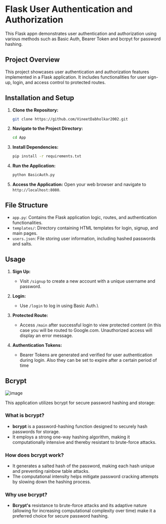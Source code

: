 # Flask User Authentication and Authorization

This Flask appn demonstrates user authentication and authorization using various methods such as Basic Auth, Bearer Token and bcrpyt for password hashing.

## Project Overview

This project showcases user authentication and authorization features implemented in a Flask application. It includes functionalities for user sign-up, login, and access control to protected routes.

## Installation and Setup

1. **Clone the Repository:**
   ```bash
   git clone https://github.com/VineetDabholkar2002.git
   ```
2. **Navigate to the Project Directory:**
   ```bash
   cd App
   ```
3. **Install Dependencies:**
   ```bash
   pip install -r requirements.txt
   ```
4. **Run the Application:**
   ```bash
   python BasicAuth.py
   ```
5. **Access the Application:**
   Open your web browser and navigate to `http://localhost:8080`.

## File Structure

- `app.py`: Contains the Flask application logic, routes, and authentication functionalities.
- `templates/`: Directory containing HTML templates for login, signup, and main pages.
- `users.json`: File storing user information, including hashed passwords and salts.

## Usage

1. **Sign Up:**
   - Visit `/signup` to create a new account with a unique username and password.

2. **Login:**
   - Use `/login` to log in using Basic Auth.\

3. **Protected Route:**
   - Access `/main` after successful login to view protected content (in this case you will be routed to Google.com.  Unauthorized access will display an error message.

4. **Authentication Tokens:**
   - Bearer Tokens are generated and verified for user authentication during login. Also they can be set to expire after a certain period of time

## Bcrypt
![image](https://github.com/VineetDabholkar2002/BasicAuthentication/assets/93699671/2f57e267-0826-4e5a-b250-3e9c78256993)

This application utilizes bcrypt for secure password hashing and storage:

### What is bcrypt?

- **bcrypt** is a password-hashing function designed to securely hash passwords for storage.
- It employs a strong one-way hashing algorithm, making it computationally intensive and thereby resistant to brute-force attacks.

### How does bcrypt work?

- It generates a salted hash of the password, making each hash unique and preventing rainbow table attacks.
- The computational intensity helps mitigate password cracking attempts by slowing down the hashing process.

### Why use bcrypt?

- **Bcrypt's** resistance to brute-force attacks and its adaptive nature (allowing for increasing computational complexity over time) make it a preferred choice for secure password hashing.



